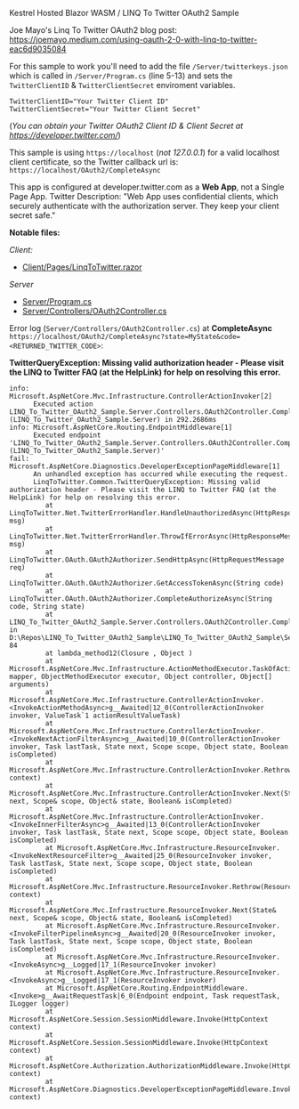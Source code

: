 Kestrel Hosted Blazor WASM / LINQ To Twitter OAuth2 Sample

Joe Mayo's Linq To Twitter OAuth2 blog post: https://joemayo.medium.com/using-oauth-2-0-with-linq-to-twitter-eac6d9035084

For this sample to work you'll need to add the file `/Server/twitterkeys.json` which is called in `/Server/Program.cs` (line 5-13) and sets the `TwitterClientID` & `TwitterClientSecret` enviroment variables.

    TwitterClientID="Your Twitter Client ID"
    TwitterClientSecret="Your Twitter Client Secret"

(*You can obtain your Twitter OAuth2 Client ID & Client Secret at https://developer.twitter.com/*)

This sample is using `https://localhost` (*not 127.0.0.1*) for a valid localhost client certificate, so the Twitter callback url is: `https://localhost/OAuth2/CompleteAsync`

This app is configured at developer.twitter.com as a **Web App**, not a Single Page App. Twitter Description: "Web App uses confidential clients, which securely authenticate with the authorization server. They keep your client secret safe."

**Notable files:**

*Client:*

 * [Client/Pages/LinqToTwitter.razor](https://github.com/JeepNL/LINQ_To_Twitter_OAuth2_Sample/blob/master/LINQ_To_Twitter_OAuth2_Sample/Client/Pages/Linq2Twitter.razor)

*Server*

 * [Server/Program.cs](https://github.com/JeepNL/LINQ_To_Twitter_OAuth2_Sample/tree/master/LINQ_To_Twitter_OAuth2_Sample/Server/Program.cs)
 * [Server/Controllers/OAuth2Controller.cs](https://github.com/JeepNL/LINQ_To_Twitter_OAuth2_Sample/tree/master/LINQ_To_Twitter_OAuth2_Sample/Server/Controllers/OAuth2Controller.cs)

Error log (`Server/Controllers/OAuth2Controller.cs`) at **CompleteAsync** `https://localhost/OAuth2/CompleteAsync?state=MyState&code=<RETURNED_TWITTER_CODE>`:

**TwitterQueryException: Missing valid authorization header - Please visit the LINQ to Twitter FAQ (at the HelpLink) for help on resolving this error.**

    info: Microsoft.AspNetCore.Mvc.Infrastructure.ControllerActionInvoker[2]
          Executed action LINQ_To_Twitter_OAuth2_Sample.Server.Controllers.OAuth2Controller.CompleteAsync (LINQ_To_Twitter_OAuth2_Sample.Server) in 292.2686ms
    info: Microsoft.AspNetCore.Routing.EndpointMiddleware[1]
          Executed endpoint 'LINQ_To_Twitter_OAuth2_Sample.Server.Controllers.OAuth2Controller.CompleteAsync (LINQ_To_Twitter_OAuth2_Sample.Server)'
    fail: Microsoft.AspNetCore.Diagnostics.DeveloperExceptionPageMiddleware[1]
          An unhandled exception has occurred while executing the request.
          LinqToTwitter.Common.TwitterQueryException: Missing valid authorization header - Please visit the LINQ to Twitter FAQ (at the HelpLink) for help on resolving this error.
             at LinqToTwitter.Net.TwitterErrorHandler.HandleUnauthorizedAsync(HttpResponseMessage msg)
             at LinqToTwitter.Net.TwitterErrorHandler.ThrowIfErrorAsync(HttpResponseMessage msg)
             at LinqToTwitter.OAuth.OAuth2Authorizer.SendHttpAsync(HttpRequestMessage req)
             at LinqToTwitter.OAuth.OAuth2Authorizer.GetAccessTokenAsync(String code)
             at LinqToTwitter.OAuth.OAuth2Authorizer.CompleteAuthorizeAsync(String code, String state)
             at LINQ_To_Twitter_OAuth2_Sample.Server.Controllers.OAuth2Controller.CompleteAsync() in D:\Repos\LINQ_To_Twitter_OAuth2_Sample\LINQ_To_Twitter_OAuth2_Sample\Server\Controllers\OAuth2Controller.cs:line 84
             at lambda_method12(Closure , Object )
             at Microsoft.AspNetCore.Mvc.Infrastructure.ActionMethodExecutor.TaskOfActionResultExecutor.Execute(IActionResultTypeMapper mapper, ObjectMethodExecutor executor, Object controller, Object[] arguments)
             at Microsoft.AspNetCore.Mvc.Infrastructure.ControllerActionInvoker.<InvokeActionMethodAsync>g__Awaited|12_0(ControllerActionInvoker invoker, ValueTask`1 actionResultValueTask)
             at Microsoft.AspNetCore.Mvc.Infrastructure.ControllerActionInvoker.<InvokeNextActionFilterAsync>g__Awaited|10_0(ControllerActionInvoker invoker, Task lastTask, State next, Scope scope, Object state, Boolean isCompleted)
             at Microsoft.AspNetCore.Mvc.Infrastructure.ControllerActionInvoker.Rethrow(ActionExecutedContextSealed context)
             at Microsoft.AspNetCore.Mvc.Infrastructure.ControllerActionInvoker.Next(State& next, Scope& scope, Object& state, Boolean& isCompleted)
             at Microsoft.AspNetCore.Mvc.Infrastructure.ControllerActionInvoker.<InvokeInnerFilterAsync>g__Awaited|13_0(ControllerActionInvoker invoker, Task lastTask, State next, Scope scope, Object state, Boolean isCompleted)
             at Microsoft.AspNetCore.Mvc.Infrastructure.ResourceInvoker.<InvokeNextResourceFilter>g__Awaited|25_0(ResourceInvoker invoker, Task lastTask, State next, Scope scope, Object state, Boolean isCompleted)
             at Microsoft.AspNetCore.Mvc.Infrastructure.ResourceInvoker.Rethrow(ResourceExecutedContextSealed context)
             at Microsoft.AspNetCore.Mvc.Infrastructure.ResourceInvoker.Next(State& next, Scope& scope, Object& state, Boolean& isCompleted)
             at Microsoft.AspNetCore.Mvc.Infrastructure.ResourceInvoker.<InvokeFilterPipelineAsync>g__Awaited|20_0(ResourceInvoker invoker, Task lastTask, State next, Scope scope, Object state, Boolean isCompleted)
             at Microsoft.AspNetCore.Mvc.Infrastructure.ResourceInvoker.<InvokeAsync>g__Logged|17_1(ResourceInvoker invoker)
             at Microsoft.AspNetCore.Mvc.Infrastructure.ResourceInvoker.<InvokeAsync>g__Logged|17_1(ResourceInvoker invoker)
             at Microsoft.AspNetCore.Routing.EndpointMiddleware.<Invoke>g__AwaitRequestTask|6_0(Endpoint endpoint, Task requestTask, ILogger logger)
             at Microsoft.AspNetCore.Session.SessionMiddleware.Invoke(HttpContext context)
             at Microsoft.AspNetCore.Session.SessionMiddleware.Invoke(HttpContext context)
             at Microsoft.AspNetCore.Authorization.AuthorizationMiddleware.Invoke(HttpContext context)
             at Microsoft.AspNetCore.Diagnostics.DeveloperExceptionPageMiddleware.Invoke(HttpContext context)
